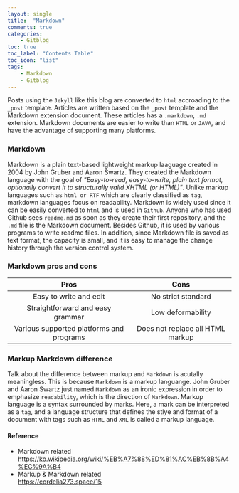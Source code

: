 ```yaml
---
layout: single
title:  "Markdown"
comments: true
categories:
    - Gitblog
toc: true
toc_label: "Contents Table"
toc_icon: "list"
tags: 
    - Markdown
    - Gitblog
---
```




Posts using the `Jekyll` like this blog are converted to `html` accroading to the `_post` template. Articles are written based on the `_post` template and the Markdown extension document. These articles has a `.markdown`, `.md` extension. Markdown documents are easier to write than `HTML` or `JAVA`, and have the advantage of supporting many platforms.


### Markdown   
Markdown is a plain text-based lightweight markup laaguage created in 2004 by John Gruber and Aaron Swartz. They created the Markdown language with the goal of *"Easy-to-read, easy-to-write, plain text format, optionally convert it to structurally valid XHTML (or HTML)"*. Unlike markup languages such as `html or RTF` which are clearly classified as `tag`, markdown languages focus on readability. 
Markdown is widely used since it can be easily converted to `html` and is used in `Github`. Anyone who has used Github sees `readme.md` as soon as they create their first repository, and the `.md` file is the Markdown document. Besides Github, it is used by various programs to write readme files. In addition, since Markdown file is saved as text format, the capacity is small, and it is easy to manage the change history through the version control system.


### Markdown pros and cons 


| Pros                                      | Cons                             |
|:---:                                      |:---:                             |
| Easy to write and edit                    | No strict standard               |
| Straightforward and easy grammar          | Low deformability                |
| Various supported platforms and programs  | Does not replace all HTML markup |


### Markup Markdown difference 

Talk about the difference between markup and `Markdown` is acutally meaningless. This is because `Markdown` is a markup languange. John Gruber and Aaron Swartz just named `Markdown` as an ironic expression in order to emphasize `readability`, which is the direction of `Markdown`.
Markup language is a syntax surrounded by marks. Here, a mark can be interpreted as a `tag`, and a language structure that defines the stlye and format of a document with tags such as `HTML` and `XML` is called a markup language.


#### Reference
+ Markdown related  
https://ko.wikipedia.org/wiki/%EB%A7%88%ED%81%AC%EB%8B%A4%EC%9A%B4
+ Markup & Markdown related  
https://cordelia273.space/15
